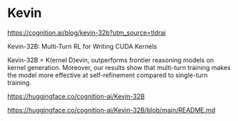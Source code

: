 # Kevin


https://cognition.ai/blog/kevin-32b?utm_source=tldrai


Kevin-32B: Multi-Turn RL for Writing CUDA Kernels

Kevin-32B = K(ernel D)evin, outperforms frontier reasoning models on kernel generation. Moreover, our results show that multi-turn training makes the model more effective at self-refinement compared to single-turn training.



https://huggingface.co/cognition-ai/Kevin-32B



https://huggingface.co/cognition-ai/Kevin-32B/blob/main/README.md